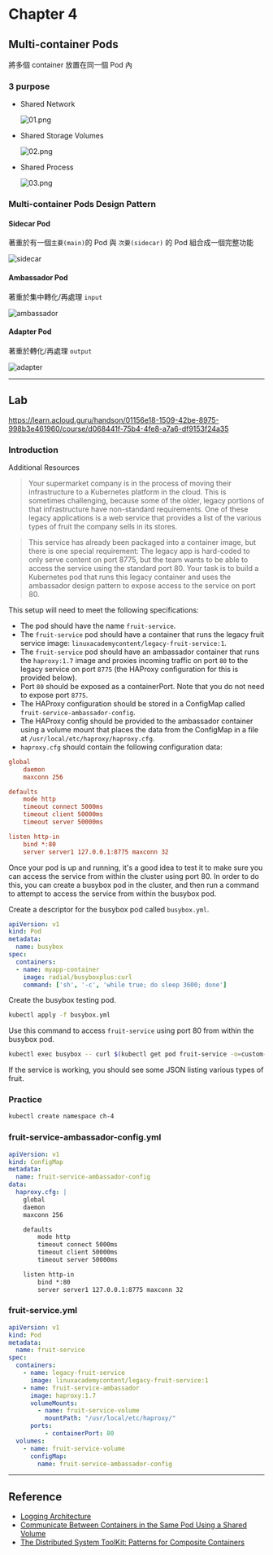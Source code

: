 # Chapter 4

## Multi-container Pods

將多個 container 放置在同一個 Pod 內

### 3 purpose

- Shared Network

  ![01.png](images/01.png)

- Shared Storage Volumes
  
  ![02.png](images/02.png)

- Shared Process

  ![03.png](images/03.png)

### Multi-container Pods Design Pattern

#### Sidecar Pod

著重於有一個`主要(main)`的 Pod 與 `次要(sidecar)` 的 Pod 組合成一個完整功能

![sidecar](images/sidecar.png)

#### Ambassador Pod

著重於集中轉化/再處理 `input`

![ambassador](images/ambassador.png)

#### Adapter Pod

著重於轉化/再處理 `output`

![adapter](images/adapter.png)

---

## Lab

https://learn.acloud.guru/handson/01156e18-1509-42be-8975-998b3e461960/course/d068441f-75b4-4fe8-a7a6-df9153f24a35

### Introduction

Additional Resources

>Your supermarket company is in the process of moving their infrastructure to a Kubernetes platform in the cloud. This is sometimes challenging, because some of the older, legacy portions of that infrastructure have non-standard requirements. One of these legacy applications is a web service that provides a list of the various types of fruit the company sells in its stores.

>This service has already been packaged into a container image, but there is one special requirement: The legacy app is hard-coded to only serve content on port 8775, but the team wants to be able to access the service using the standard port 80. Your task is to build a Kubernetes pod that runs this legacy container and uses the ambassador design pattern to expose access to the service on port 80.

This setup will need to meet the following specifications:

- The pod should have the name `fruit-service`.
- The `fruit-service` pod should have a container that runs the legacy fruit service image: `linuxacademycontent/legacy-fruit-service:1`.
- The `fruit-service` pod should have an ambassador container that runs the `haproxy:1.7` image and proxies incoming traffic on port `80` to the legacy service on port `8775` (the HAProxy configuration for this is provided below).
- Port `80` should be exposed as a containerPort. Note that you do not need to expose port `8775`.
- The HAProxy configuration should be stored in a ConfigMap called `fruit-service-ambassador-config`.
- The HAProxy config should be provided to the ambassador container using a volume mount that places the data from the ConfigMap in a file at `/usr/local/etc/haproxy/haproxy.cfg`.
- `haproxy.cfg` should contain the following configuration data:
  
```cfg
global
    daemon
    maxconn 256

defaults
    mode http
    timeout connect 5000ms
    timeout client 50000ms
    timeout server 50000ms

listen http-in
    bind *:80
    server server1 127.0.0.1:8775 maxconn 32
```

Once your pod is up and running, it's a good idea to test it to make sure you can access the service from within the cluster using port 80. In order to do this, you can create a busybox pod in the cluster, and then run a command to attempt to access the service from within the busybox pod.

Create a descriptor for the busybox pod called `busybox.yml`.

```yml
apiVersion: v1
kind: Pod
metadata:
  name: busybox
spec:
  containers:
  - name: myapp-container
    image: radial/busyboxplus:curl
    command: ['sh', '-c', 'while true; do sleep 3600; done']
```

Create the busybox testing pod.

```sh
kubectl apply -f busybox.yml
```

Use this command to access `fruit-service` using port 80 from within the busybox pod.

```sh
kubectl exec busybox -- curl $(kubectl get pod fruit-service -o=custom-columns=IP:.status.podIP --no-headers):80
```

If the service is working, you should see some JSON listing various types of fruit.

### Practice

```sh
kubectl create namespace ch-4

```

### fruit-service-ambassador-config.yml

```yml
apiVersion: v1
kind: ConfigMap
metadata:
  name: fruit-service-ambassador-config
data:
  haproxy.cfg: |
    global
    daemon
    maxconn 256

    defaults
        mode http
        timeout connect 5000ms
        timeout client 50000ms
        timeout server 50000ms

    listen http-in
        bind *:80
        server server1 127.0.0.1:8775 maxconn 32
```

### fruit-service.yml

```yml
apiVersion: v1
kind: Pod
metadata:
  name: fruit-service
spec:
  containers:
    - name: legacy-fruit-service
      image: linuxacademycontent/legacy-fruit-service:1
    - name: fruit-service-ambassador
      image: haproxy:1.7
      volumeMounts:
        - name: fruit-service-volume
          mountPath: "/usr/local/etc/haproxy/"
      ports:
          - containerPort: 80
  volumes:
    - name: fruit-service-volume
      configMap:
        name: fruit-service-ambassador-config
```

---

## Reference

- [Logging Architecture](https://kubernetes.io/docs/concepts/cluster-administration/logging/#using-a-sidecar-container-with-the-logging-agent)
- [Communicate Between Containers in the Same Pod Using a Shared Volume](https://kubernetes.io/docs/tasks/access-application-cluster/communicate-containers-same-pod-shared-volume/)
- [The Distributed System ToolKit: Patterns for Composite Containers](https://kubernetes.io/blog/2015/06/the-distributed-system-toolkit-patterns/)